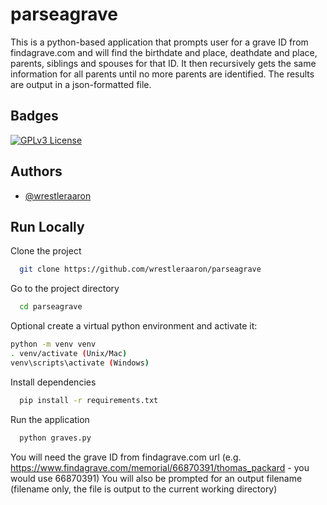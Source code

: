 
# parseagrave

This is a python-based application that prompts user for a grave ID from findagrave.com and will find the birthdate and place, deathdate and place, parents, siblings and spouses for that ID. It then recursively gets the same information for all parents until no more parents are identified. The results are output in a json-formatted file.


## Badges

[![GPLv3 License](https://img.shields.io/badge/License-GPL%20v3-yellow.svg)](https://opensource.org/licenses/)


## Authors

- [@wrestleraaron](https://github.com/wrestleraaron)


## Run Locally

Clone the project

```bash
  git clone https://github.com/wrestleraaron/parseagrave
```

Go to the project directory

```bash
  cd parseagrave
```
Optional create a virtual python environment and activate it:

```bash
python -m venv venv
. venv/activate (Unix/Mac)
venv\scripts\activate (Windows)
```

Install dependencies

```bash
  pip install -r requirements.txt
```

Run the application

```bash
  python graves.py
```
You will need the grave ID from findagrave.com url (e.g. https://www.findagrave.com/memorial/66870391/thomas_packard - you would use 66870391)
You will also be prompted for an output filename (filename only, the file is output to the current working directory)
